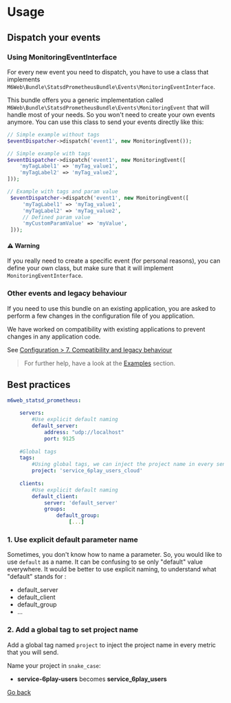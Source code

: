 # Usage

## Dispatch your events

### Using MonitoringEventInterface

For every new event you need to dispatch, you have to use a class that implements 
`M6Web\Bundle\StatsdPrometheusBundle\Events\MonitoringEventInterface`.

This bundle offers you a generic implementation called
 `M6Web\Bundle\StatsdPrometheusBundle\Events\MonitoringEvent` that will handle most of your needs.
 So you won't need to create your own events anymore. You can use this class to send your events
  directly like this:
 
 ```php
 // Simple example without tags
 $eventDispatcher->dispatch('event1', new MonitoringEvent());
 
 // Simple example with tags
 $eventDispatcher->dispatch('event1', new MonitoringEvent([
     'myTagLabel1' => 'myTag_value1',
     'myTagLabel2' => 'myTag_value2',
 ]));
 
 // Example with tags and param value
  $eventDispatcher->dispatch('event1', new MonitoringEvent([
      'myTagLabel1' => 'myTag_value1',
      'myTagLabel2' => 'myTag_value2',
      // Defined param value
      'myCustomParamValue' => 'myValue',
  ]));
 ```

#### :warning: Warning

If you really need to create a specific event (for personal reasons), you can define your own class, 
but make sure that it will implement `MonitoringEventInterface`.

### Other events and legacy behaviour

If you need to use this bundle on an existing application, you are asked to perform a few changes 
in the configuration file of you application.

We have worked on compatibility with existing applications to prevent changes in any application code.

See [Configuration \> 7. Compatibility and legacy behaviour](configuration.md#7-compatibility-and-legacy-behaviour)

> For further help, have a look at the [Examples](examples.md) section.


## Best practices

```yaml
m6web_statsd_prometheus:

    servers:
        #Use explicit default naming
        default_server:
            address: "udp://localhost"
            port: 9125
          
    #Global tags  
    tags:         
        #Using global tags, we can inject the project name in every sent metrics
        project: 'service_6play_users_cloud'        
    
    clients:
        #Use explicit default naming
        default_client:
            server: 'default_server'
            groups:
                default_group:
                    [...]
```

### 1. Use explicit default parameter name

Sometimes, you don't know how to name a parameter. So, you would like to use `default` as a name.
It can be confusing to se only "default" value everywhere. It would be better to use explicit naming,
 to understand what "default" stands for :
 * default_server 
 * default_client
 * default_group
 * ...


### 2. Add a global tag to set project name

Add a global tag named `project` to inject the project name in every metric that you will send.

Name your project in `snake_case`:
 * __service-6play-users__ becomes __service_6play_users__


[Go back](../README.md)